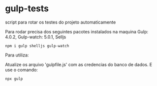 # gulp-tests
script para rotar os testes do projeto automaticamente


Para rodar precisa dos seguintes pacotes instalados na maquina
Gulp: 4.0.2,
Gulp-watch: 5.0.1,
Selljs

```console
npm i gulp shelljs gulp-watch
```
Para utiliza:

Atualize os arquivo 'gulpfile.js' com as credencias do banco de dados.
E use o comando:

```console
npx gulp
```
